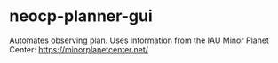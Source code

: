 # neocp-planner-gui
Automates observing plan. Uses information from the IAU Minor Planet Center: https://minorplanetcenter.net/
